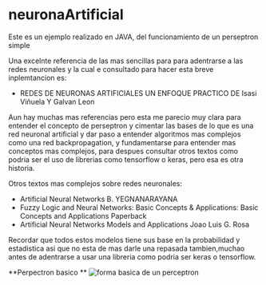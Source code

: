 # neuronaArtificial
Este es un ejemplo realizado en JAVA, del funcionamiento de un perseptron simple 

Una excelnte referencia de las mas sencillas para para adentrarse a las redes neuronales y la cual e consultado para hacer esta breve inplemtancion es:

- REDES DE NEURONAS ARTIFICIALES UN ENFOQUE PRACTICO DE Isasi Viñuela Y Galvan Leon

Aun  hay muchas mas referencias pero esta me parecio muy clara para entender el concepto de perseptron y cimentar las bases de lo que es una red neuronal artificial y dar paso a entender algoritmos mas complejos como una red backpropagation, y fundamentarse para entender mas conceptos mas complejos, para despues consultar otros textos como podria ser el uso de librerias como tensorflow o keras, pero esa es otra historia.

Otros textos mas complejos sobre redes neuronales:

- Artificial Neural Networks B. YEGNANARAYANA
- Fuzzy Logic and Neural Networks: Basic Concepts & Applications: Basic Concepts and Applications Paperback
- Artificial Neural Networks Models and Applications Joao Luis G. Rosa

Recordar que todos estos modelos tiene sus base en la probabilidad y estadistica asi que no esta de mas darle una repasada tambien,muchao antes de adentrarse a usar una libreria como podria ser keras o tensorflow.


**Perpectron basico **
![forma basica de un perceptron](https://upload.wikimedia.org/wikipedia/commons/thumb/b/b0/Perceptr%C3%B3n_5_unidades.svg/1200px-Perceptr%C3%B3n_5_unidades.svg.png)
